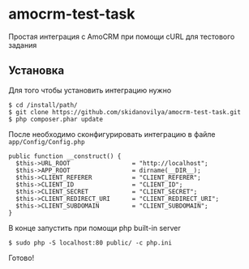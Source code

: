 # amocrm-test-task
Простая интеграция с AmoCRM при помощи cURL для тестового задания

## Установка

Для того чтобы установить интеграцию нужно

```
$ cd /install/path/
$ git clone https://github.com/skidanovilya/amocrm-test-task.git
$ php composer.phar update
```

После необходимо сконфигурировать интеграцию в файле ```app/Config/Config.php```

```
public function __construct() {
  $this->URL_ROOT                 = "http://localhost";
  $this->APP_ROOT                 = dirname(__DIR__);
  $this->CLIENT_REFERER           = "CLIENT_REFERER";
  $this->CLIENT_ID                = "CLIENT_ID";
  $this->CLIENT_SECRET            = "CLIENT_SECRET";
  $this->CLIENT_REDIRECT_URI      = "CLIENT_REDIRECT_URI";
  $this->CLIENT_SUBDOMAIN         = "CLIENT_SUBDOMAIN";
}
```

В конце запустить при помощи php built-in server
```
$ sudo php -S localhost:80 public/ -c php.ini
```

Готово!
